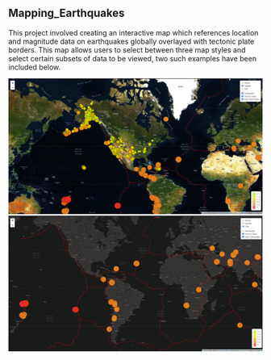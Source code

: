 ## Mapping_Earthquakes
This project involved creating an interactive map which references location and magnitude data on earthquakes globally overlayed with tectonic plate borders.
This map allows users to select between three map styles and select certain subsets of data to be viewed, two such examples have been included below.

![Satellite map](/references/satellite_all.png)
![Dark map](/references/dark_major.png)